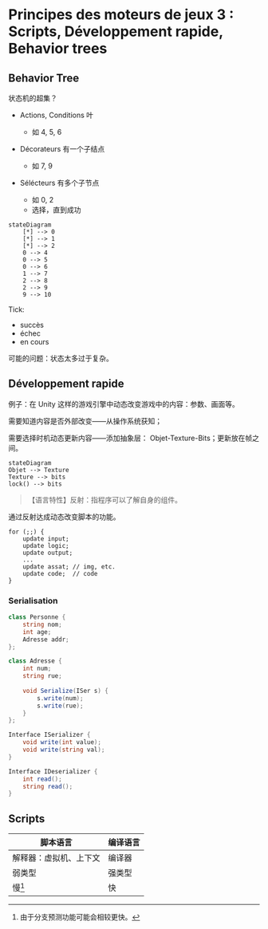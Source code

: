 # Principes des moteurs de jeux 3 : Scripts, Développement rapide, Behavior trees

## Behavior Tree

状态机的超集？

- Actions, Conditions 叶
  - 如 4, 5, 6

- Décorateurs 有一个子结点
  - 如 7, 9

- Sélécteurs 有多个子节点
  - 如 0, 2
  - 选择，直到成功


```mermaid
stateDiagram
    [*] --> 0
    [*] --> 1
    [*] --> 2
    0 --> 4
    0 --> 5
    0 --> 6
    1 --> 7
    2 --> 8
    2 --> 9
    9 --> 10
```

Tick:

- succès
- échec
- en cours

可能的问题：状态太多过于复杂。

## Développement rapide

例子：在 Unity 这样的游戏引擎中动态改变游戏中的内容：参数、画面等。

需要知道内容是否外部改变——从操作系统获知；

需要选择时机动态更新内容——添加抽象层： Objet-Texture-Bits；更新放在帧之间。

```mermaid
stateDiagram
Objet --> Texture
Texture --> bits
lock() --> bits
```

> 【语言特性】反射：指程序可以了解自身的组件。

通过反射达成动态改变脚本的功能。

```pseudocode
for (;;) {
	update input;
	update logic;
	update output;
	...
	update assat; // img, etc.
	update code;  // code
}
```

### Serialisation

```c#
class Personne {
	string nom;
	int age;
	Adresse addr;
};

class Adresse {
	int num;
	string rue;
    
    void Serialize(ISer s) {
        s.write(num);
        s.write(rue);
    }
};
```

```c#
Interface ISerializer {
	void write(int value);
	void write(string val);
}

Interface IDeserializer {
	int read();
	string read();
}
```

## Scripts

| 脚本语言               | 编译语言 |
| ---------------------- | -------- |
| 解释器：虚拟机、上下文 | 编译器   |
| 弱类型                 | 强类型   |
| 慢[^1]                 | 快       |

[^1]: 由于分支预测功能可能会相较更快。